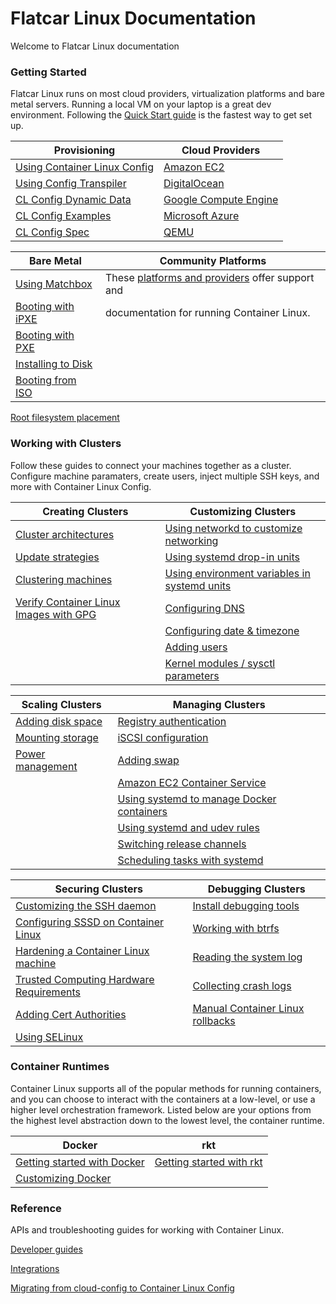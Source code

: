 # Flatcar Linux Documentation

Welcome to Flatcar Linux documentation


### Getting Started
Flatcar Linux runs on most cloud providers, virtualization platforms and bare metal servers. Running a local VM on your laptop is a great dev environment. Following the [Quick Start guide][quick-start] is the fastest way to get set up.

Provisioning                                            | Cloud Providers
--------------                                          | -------------
[Using Container Linux Config][container-linux-config]  | [Amazon EC2][ec2]
[Using Config Transpiler][config-transpiler]            | [DigitalOcean][digital-ocean]
[CL Config Dynamic Data][config-dynamic-data]           | [Google Compute Engine][gce]
[CL Config Examples][config-examples]                   | [Microsoft Azure][azure]
[CL Config Spec][config-spec]                           | [QEMU][qemu]

Bare Metal                                              | Community Platforms
--------------                                          | -------------
[Using Matchbox][matchbox]                              | These [platforms and providers][platforms-providers] offer support and
[Booting with iPXE][ipxe]                               | documentation for running Container Linux.
[Booting with PXE][pxe]                                 |
[Installing to Disk][install-to-disk]                   |
[Booting from ISO][boot-iso]                            |
[Root filesystem placement][filesystem-placement]


### Working with Clusters
Follow these guides to connect your machines together as a cluster. Configure machine paramaters, create users, inject multiple SSH keys, and more with Container Linux Config.

Creating Clusters                                               | Customizing Clusters
--------------                                                  | -------------
[Cluster architectures][cluster-architectures]                  | [Using networkd to customize networking][networkd-customize]
[Update strategies][update-strategies]                          | [Using systemd drop-in units][systemd-drop-in]
[Clustering machines][clustering-machines]                      | [Using environment variables in systemd units][environment-variables-systemd]
[Verify Container Linux Images with GPG][verify-container-linux]| [Configuring DNS][dns]
                                                                | [Configuring date & timezone][date-timezone]
                                                                | [Adding users][users]
                                                                | [Kernel modules / sysctl parameters][parameters]

Scaling Clusters                                                | Managing Clusters
--------------                                                  | -------------
[Adding disk space][disk-space]                                 | [Registry authentication][registry-authentication]
[Mounting storage][mounting-storage]                            | [iSCSI configuration][iscsi]
[Power management][power-management]                            | [Adding swap][swap]
                                                                | [Amazon EC2 Container Service][ec2-container-service]
                                                                | [Using systemd to manage Docker containers][manage-docker-containers]
                                                                | [Using systemd and udev rules][udev-rules]
                                                                | [Switching release channels][release-channels]
                                                                | [Scheduling tasks with systemd][tasks-with-systemd]

Securing Clusters                                               | Debugging Clusters
--------------                                                  | --------------
[Customizing the SSH daemon][ssh-daemon]                        | [Install debugging tools][debugging-tools]
[Configuring SSSD on Container Linux][sssd-container-linux]     | [Working with btrfs][btrfs]
[Hardening a Container Linux machine][hardening-container-linux]| [Reading the system log][system-log]
[Trusted Computing Hardware Requirements][hardware-requirements]| [Collecting crash logs][crash-log]
[Adding Cert Authorities][cert-authorities]                     | [Manual Container Linux rollbacks][container-linux-rollbacks]
[Using SELinux][selinux]                                        |


### Container Runtimes
Container Linux supports all of the popular methods for running containers, and you can choose to interact with the containers at a low-level, or use a higher level orchestration framework. Listed below are your options from the highest level abstraction down to the lowest level, the container runtime.

Docker                                              | rkt
--------------                                      | --------------
[Getting started with Docker][docker]               | [Getting started with rkt][rkt]
[Customizing Docker][customizing-docker]            |


### Reference
APIs and troubleshooting guides for working with Container Linux.

[Developer guides][developer-guides]

[Integrations][integrations]

[Migrating from cloud-config to Container Linux Config][migrating-from-cloud-config]

[quick-start]: os/quickstart.md
[container-linux-config]: os/provisioning.md
[config-transpiler]: container-linux-config-transpiler/doc/overview.md
[config-dynamic-data]: container-linux-config-transpiler/doc/dynamic-data.md
[config-examples]: container-linux-config-transpiler/doc/examples.md
[config-spec]: container-linux-config-transpiler/doc/configuration.md
[matchbox]: matchbox/README.md
[ipxe]: os/booting-with-ipxe.md
[pxe]: os/booting-with-pxe.md
[install-to-disk]: os/installing-to-disk.md
[boot-iso]: os/booting-with-iso.md
[filesystem-placement]: os/root-filesystem-placement.md
[platforms-providers]: os/community-platforms.md
[ec2]: os/booting-on-ec2.md
[digital-ocean]: os/booting-on-digitalocean.md
[gce]: os/booting-on-google-compute-engine.md
[azure]: os/booting-on-azure.md
[qemu]: os/booting-with-qemu.md
[cluster-architectures]: os/cluster-architectures.md
[update-strategies]: os/update-strategies.md
[clustering-machines]: os/cluster-discovery.md
[verify-container-linux]: os/verify-images.md
[networkd-customize]: os/network-config-with-networkd.md
[systemd-drop-in]: os/using-systemd-drop-in-units.md
[environment-variables-systemd]: os/using-environment-variables-in-systemd-units.md
[dns]: os/configuring-dns.md
[date-timezone]: os/configuring-date-and-timezone.md
[users]: os/adding-users.md
[parameters]: os/other-settings.md
[disk-space]: os/adding-disk-space.md
[mounting-storage]: os/mounting-storage.md
[power-management]: os/power-management.md
[registry-authentication]: os/registry-authentication.md
[iscsi]: os/iscsi.md
[swap]: os/adding-swap.md
[ec2-container-service]: os/booting-on-ecs.md
[manage-docker-containers]: os/getting-started-with-systemd.md
[udev-rules]: os/using-systemd-and-udev-rules.md
[release-channels]: os/switching-channels.md
[tasks-with-systemd]: os/scheduling-tasks-with-systemd-timers.md
[ssh-daemon]: os/customizing-sshd.md
[sssd-container-linux]: os/sssd.md
[hardening-container-linux]: os/hardening-guide.md
[hardware-requirements]: os/trusted-computing-hardware-requirements.md
[cert-authorities]: os/adding-certificate-authorities.md
[selinux]: os/selinux.md
[debugging-tools]: os/install-debugging-tools.md
[btrfs]: os/btrfs-troubleshooting.md
[system-log]: os/reading-the-system-log.md
[crash-log]: os/collecting-crash-logs.md
[container-linux-rollbacks]: os/manual-rollbacks.md
[docker]: os/getting-started-with-docker.md
[customizing-docker]: os/customizing-docker.md
[rkt]: rkt/Documentation/getting-started-guide.md
[developer-guides]: os/developer-guides.md
[integrations]: os/integrations.md
[migrating-from-cloud-config]: os/migrating-to-clcs.md

